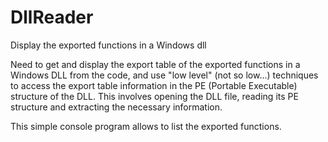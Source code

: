 # DllReader
Display the exported functions in a Windows dll

Need to get and display the export table of the exported functions in a Windows DLL from the code, and use "low level" (not so low...) techniques to access the export table information in the PE (Portable Executable) structure of the DLL. 
This involves opening the DLL file, reading its PE structure and extracting the necessary information. 

This simple console program allows to list the exported functions.
